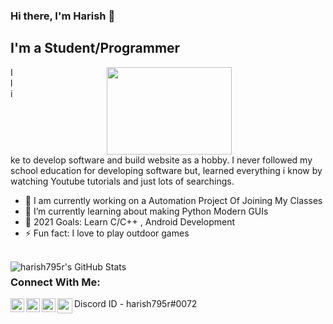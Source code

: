 ### Hi there, I'm Harish 👋

## I'm a Student/Programmer

<img align="right" width="200" height="140" hspace="150" src="https://media.giphy.com/media/IpeYSEZshTefe/giphy.gif"/>

I like to develop software and build website as a hobby. I never followed my school education for developing software but, learned everything i know by watching Youtube tutorials and just lots of searchings.

- 🔭 I am currently working on a Automation Project Of Joining My Classes
- 🌱 I’m currently learning about making Python Modern GUIs 
- 🥅 2021 Goals: Learn C/C++ , Android Development
- ⚡ Fun fact: I love to play outdoor games

<br />
<img align="left" alt="harish795r's GitHub Stats" src="https://github-readme-stats.vercel.app/api?username=harish795r&show_icons=true&theme=algolia"> 


### Connect With Me:

[<img align="left"  width="22px" src="https://cdn.jsdelivr.net/npm/simple-icons@3.13.0/icons/stackoverflow.svg" />][Stack Overflow Profile]
[<img align="left"  width="22px" src="https://cdn.jsdelivr.net/npm/simple-icons@3.13.0/icons/github.svg" />][Git Hub Profile]
[<img align="left"  width="22px" src="https://d2fltix0v2e0sb.cloudfront.net/dev-badge.svg" />][harish795's DEV Profile]
<img align="left" width="24px" src="https://img.icons8.com/color/48/000000/discord-new-logo.png"/>
Discord ID - harish795r#0072
<br>

[Stack Overflow Profile]: https://stackoverflow.com/users/14588234/harish795
[Git Hub Profile]: https://github.com/harish795r
[harish795's DEV Profile]: https://dev.to/harish795
[Visual Studio Code]: https://code.visualstudio.com/ 

<br />



  
